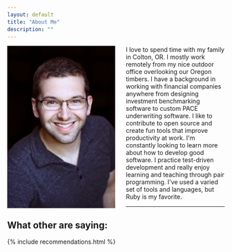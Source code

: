 ```yaml
---
layout: default
title: "About Me"
description: ""
---
```


<img src="/images/dustin_zeisler.jpg" alt="" style="float:left; padding-right: 25px; padding-bottom: 25px; width:250px;">

I love to spend time with my family in Colton, OR. I mostly work remotely from my nice outdoor office overlooking our Oregon timbers.
I have a background in working with financial companies anywhere from designing investment benchmarking software to custom PACE underwriting software. 
I like to contribute to open source and create fun tools that improve productivity at work. I'm constantly looking to learn more about how to develop good software.
I practice test-driven development and really enjoy learning and teaching through pair programming. I've used a varied set of tools and languages, but Ruby is my favorite.
  
--------------


<h2>What other are saying:</h2>

{% include recommendations.html %}
